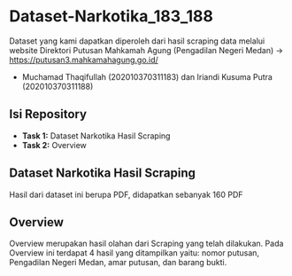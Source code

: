 # Dataset-Narkotika_183_188
Dataset yang kami dapatkan diperoleh dari hasil scraping data melalui website Direktori Putusan Mahkamah Agung (Pengadilan Negeri Medan) -> https://putusan3.mahkamahagung.go.id/  

* Muchamad Thaqifullah (202010370311183) dan Iriandi Kusuma Putra (202010370311188)
        
## Isi Repository
- **Task 1:** Dataset Narkotika Hasil Scraping
- **Task 2:** Overview 

## Dataset Narkotika Hasil Scraping
Hasil dari dataset ini berupa PDF, didapatkan sebanyak 160 PDF

## Overview 
Overview merupakan hasil olahan dari Scraping yang telah dilakukan. Pada Overview ini terdapat 4 hasil yang ditampilkan yaitu: nomor putusan, Pengadilan Negeri Medan, amar putusan, dan barang bukti. 
